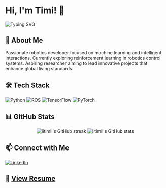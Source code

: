 # Hi, I'm Timi! 👋 

<img src="https://readme-typing-svg.herokuapp.com?font=Fira+Code&pause=1000&color=2986cc&width=435&lines=Robotics+Developer;AI+Enthusiast;Reinforcement+Learning" alt="Typing SVG" />

## 🤖 About Me

Passionate robotics developer focused on machine learning and intelligent interactions. Currently exploring reinforcement learning in robotics control systems. Aspiring researcher aiming to lead innovative projects that enhance global living standards.

## 🛠️ Tech Stack

![Python](https://img.shields.io/badge/-Python-black?style=flat-square&logo=Python)
![ROS](https://img.shields.io/badge/-ROS-22314E?style=flat-square&logo=ROS)
![TensorFlow](https://img.shields.io/badge/-TensorFlow-black?style=flat-square&logo=TensorFlow)
![PyTorch](https://img.shields.io/badge/-PyTorch-EE4C2C?style=flat-square&logo=PyTorch&logoColor=white)

## 📊 GitHub Stats

<p align="center">
  <img src="https://github-readme-streak-stats.herokuapp.com/?user=iitimii&theme=tokyonight" alt="iitimii's GitHub streak"/>
  <img src="https://github-readme-stats.vercel.app/api?username=iitimii&show_icons=true&theme=radical" alt="iitimii's GitHub stats"/>
</p>

## 📫 Connect with Me

[![LinkedIn](https://img.shields.io/badge/-LinkedIn-0077B5?style=flat-square&logo=Linkedin&logoColor=white)](https://www.linkedin.com/in/timi-owolabi/)

## 📄 [View Resume](https://drive.google.com/file/d/1kHch-R7y0HAxl73Fhi4Gux988tthxH0A/view?usp=sharing)

